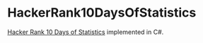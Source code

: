 # HackerRank10DaysOfStatistics
[Hacker Rank 10 Days of Statistics](https://www.hackerrank.com/domains/tutorials/10-days-of-statistics) implemented in C#.

